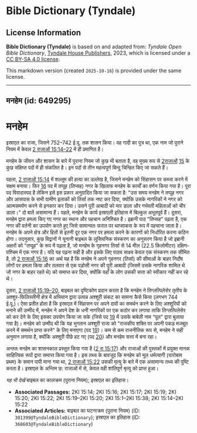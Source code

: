 # Bible Dictionary (Tyndale)

## License Information

**Bible Dictionary (Tyndale)** is based on and adapted from: _Tyndale Open Bible Dictionary_, [Tyndale House Publishers](https://tyndaleopenresources.com/), 2023, which is licensed under a [CC BY-SA 4.0 license](https://creativecommons.org/licenses/by-sa/4.0/legalcode.en).

This markdown version (created `2025-10-16`) is provided under the same license.



--------------------------------

## मनहेम (id: 649295)

मनहेम
=====

इस्राएल का राजा, जिसने 752–742 ई.पू. तक शासन किया। वह गादी का पुत्र था, एक नाम जो पुराने नियम में केवल [2 राजाओं 15:14–22](https://ref.ly/2Kgs15:14-2Kgs15:22) में ही प्रमाणित है।

मनहेम के जीवन और शासन के बारे में पुराना नियम जो कुछ भी बताता है, वह मुख्य रूप से [2](https://ref.ly/2Kgs15:1-2Kgs15:38)[राजाओं](https://ref.ly/2Kgs15:14) [15](https://ref.ly/2Kgs15:1-2Kgs15:38) के कुछ संक्षिप्त पदों में ही संकलित है। इन पदों से तीन महत्वपूर्ण बिन्दु चिन्हित किए जा सकते हैं।

पहला, [2 राजाओं 15:14](https://ref.ly/2Kgs15:14) में शल्लूम की हत्या का उल्लेख है, जिसने मनहेम को सिंहासन पर कब्जा करने में सक्षम बनाया। फिर [16](https://ref.ly/2Kgs15:16) पद में तप्पूह (तिप्सह) नगर के खिलाफ मनहेम के कार्यों का वर्णन किया गया है। पूरा पद विवादास्पद है लेकिन इसे इस प्रकार अनुवादित किया जा सकता है: "उस समय मनहेम ने तप्पूह नगर और आसपास के सभी ग्रामीण इलाकों को तिर्सा तक नष्ट कर दिया, क्योंकि उसके नागरिकों ने नगर को आत्मसमर्पण करने से इनकार कर दिया। उसने पूरी आबादी को मार डाला और गर्भवती महिलाओं को चीर डाला।" दो बातें असामान्य हैं। पहले, मनहेम के कार्य इस्राएली इतिहास में बिल्कुल अभूतपूर्व हैं। दूसरा, मनहेम द्वारा हमला किए गए नगर का स्थान और पहचान अनिश्चित है। इब्रानी पाठ "तिप्सह" पढ़ता है, एक नगर की वर्तनी का उपयोग करते हुए जिसे सामान्यतः फरात पर थाप्साकस के रूप में पहचाना जाता है। मनहेम के अपने क्षेत्र और हितों से इतनी दूर एक नगर पर हमला करने के कारणों को निर्धारित करना कठिन होगा। तदनुसार, कुछ विद्वानों ने यूनानी बाइबल के लूसियनिक संस्करण का अनुसरण किया है जो इब्रानी अक्षरों को "तप्पूह" के रूप में पढ़ता है, जो मनहेम के गृहनगर तिर्सा से 14 मील (22\.5 किलोमीटर) दक्षिण\-पश्चिम में एक नगर है। यदि यह पढ़ना सही है और इसके लिए पाठ्य साक्ष्य केवल एक संस्करण तक सीमित है, तो [2 राजाओं 15:16](https://ref.ly/2Kgs15:16) का अर्थ यह है कि मनहेम ने अपने गृहनगर (तिर्सा) की सीमाओं के बाहर निर्दोष लोगों पर हमला किया और तलवार से एक पड़ोसी नगर की पूरी आबादी (जिसमें उसके नागरिक शामिल थे जो नगर के बाहर रहते थे) को समाप्त कर दिया, क्योंकि वहाँ के लोग उसकी सत्ता को स्वीकार नहीं कर रहे थे।

दूसरा, [2 राजाओं 15:19–20,](https://ref.ly/2Kgs15:19-2Kgs15:20) बाइबल का दृष्टिकोण प्रदान करता है कि मनहेम ने तिग्लत्पिलेसेर तृतीय के अश्शुर\-फिलिस्तीनी क्षेत्र में अभियान द्वारा उत्पन्न अश्शूरी संकट का सामना कैसे किया (लगभग 744 ई.पू.)। ऐसा प्रतीत होता है कि इस्राएल में सिंहासन पर अपने दावों का समर्थन करने के लिए अश्शूरियों को मनाने की उम्मीद में, मनहेम ने अपने देश के धनी नागरिकों पर एक कठोर कर लगाया ताकि तिग्लत्पिलेसेर को कर देने के लिए इसका उपयोग किया जा सके (जिसे पद [19](https://ref.ly/2Kgs15:19) में उसके बाबेली नाम “पूल” द्वारा बुलाया गया है)। मनहेम को उम्मीद थी कि यह भुगतान अश्शूरी राजा को "राजकीय शक्ति पर अपनी पकड़ मजबूत करने में समर्थन प्राप्त करने" के लिए मनाएगा (पद [19](https://ref.ly/2Kgs15:19))। कम से कम राजनीतिक रूप से, मनहेम ने सही अनुमान लगाया है, क्योंकि अश्शूरी पीछे हट गए (पद [20](https://ref.ly/2Kgs15:20)) और मनहेम सत्ता में बना रहा।

अन्ततः मनहेम का शासनकाल प्रस्तुत किया गया है ([2 रा 15:17](https://ref.ly/2Kgs15:17)) और राजाओं की पुस्तकों में प्रयुक्त मानक साहित्यिक रूपों द्वारा समाप्त किया गया है। इस तथ्य के बावजूद कि मनहेम को मूल धर्मत्यागी (यारोबाम प्रथम) के समान पापी माना गया था, [2 राजाओं 15:22](https://ref.ly/2Kgs15:22) उसकी मृत्यु के बारे में एक असामान्य तथ्य की पुष्टि करता है। इस्राएल के अन्तिम छ: राजाओं में से, केवल वही शांतिपूर्ण मृत्यु को प्राप्त हुआ।

*यह भी देखें* बाइबल का कालक्रम (पुराना नियम); इस्राएल का इतिहास।

* **Associated Passages:** 2KI 15:14; 2KI 15:16; 2KI 15:17; 2KI 15:19; 2KI 15:20; 2KI 15:22; 2KI 15:19–2KI 15:20; 2KI 15:1–2KI 15:38; 2KI 15:14–2KI 15:22
* **Associated Articles:** बाइबल का घटनाक्रम (पुराना नियम) (ID: `381399@TyndaleBibleDictionary`); इस्राएल का इतिहास  (ID: `368603@TyndaleBibleDictionary`)


